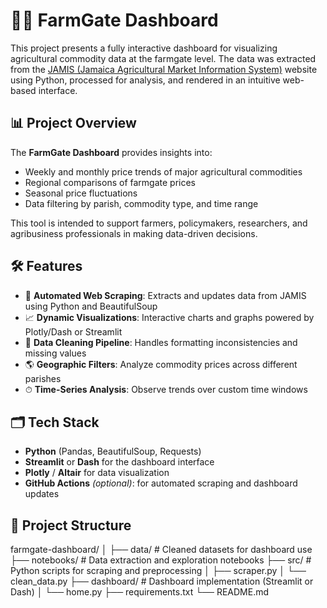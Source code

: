 # 🧑‍🌾 FarmGate Dashboard

This project presents a fully interactive dashboard for visualizing agricultural commodity data at the farmgate level. The data was extracted from the [JAMIS (Jamaica Agricultural Market Information System)](https://jamis.gov.jm) website using Python, processed for analysis, and rendered in an intuitive web-based interface.

## 📊 Project Overview

The **FarmGate Dashboard** provides insights into:
- Weekly and monthly price trends of major agricultural commodities
- Regional comparisons of farmgate prices
- Seasonal price fluctuations
- Data filtering by parish, commodity type, and time range

This tool is intended to support farmers, policymakers, researchers, and agribusiness professionals in making data-driven decisions.

## 🛠️ Features

- 🐍 **Automated Web Scraping**: Extracts and updates data from JAMIS using Python and BeautifulSoup
- 📈 **Dynamic Visualizations**: Interactive charts and graphs powered by Plotly/Dash or Streamlit
- 🧹 **Data Cleaning Pipeline**: Handles formatting inconsistencies and missing values
- 🌎 **Geographic Filters**: Analyze commodity prices across different parishes
- ⏱ **Time-Series Analysis**: Observe trends over custom time windows

## 🗂️ Tech Stack

- **Python** (Pandas, BeautifulSoup, Requests)
- **Streamlit** or **Dash** for the dashboard interface
- **Plotly** / **Altair** for data visualization
- **GitHub Actions** *(optional)*: for automated scraping and dashboard updates

## 📁 Project Structure
farmgate-dashboard/
│
├── data/ # Cleaned datasets for dashboard use
├── notebooks/ # Data extraction and exploration notebooks
├── src/ # Python scripts for scraping and preprocessing
│ ├── scraper.py
│ └── clean_data.py
├── dashboard/ # Dashboard implementation (Streamlit or Dash)
│ └── home.py
├── requirements.txt
└── README.md


